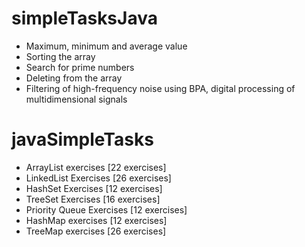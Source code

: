 # simpleTasksJava

- Maximum, minimum and average value
- Sorting the array
- Search for prime numbers
- Deleting from the array
- Filtering of high-frequency noise using BPA, digital processing of multidimensional signals


# javaSimpleTasks

- ArrayList exercises [22 exercises]
- LinkedList Exercises [26 exercises]
- HashSet Exercises [12 exercises]
- TreeSet Exercises [16 exercises]
- Priority Queue Exercises [12 exercises]
- HashMap exercises [12 exercises]
- TreeMap exercises [26 exercises]
